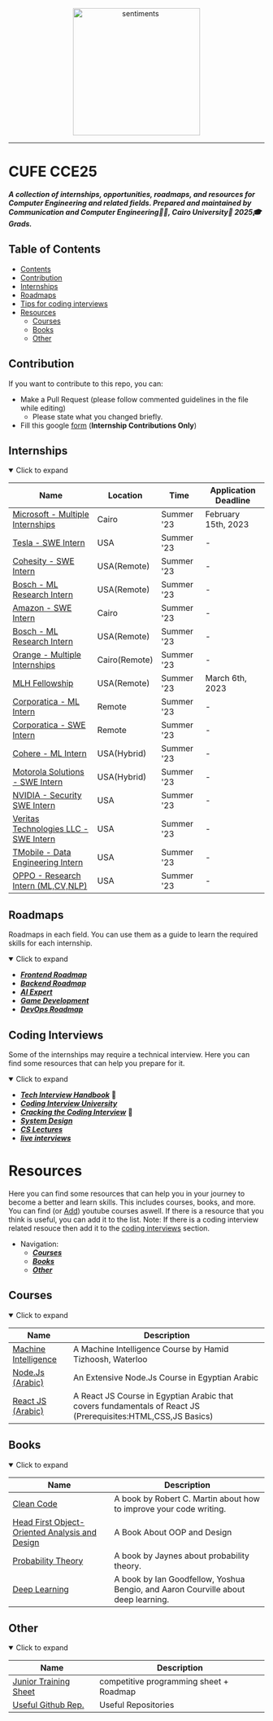 <p align="center">

  <img src="https://user-images.githubusercontent.com/62207434/213486989-bf1d7c01-ae7c-4ce7-936b-2fdf97e1dbbb.png" alt="sentiments" width="250"/>

</p>

<hr>

# CUFE CCE25
 ***A collection of internships, opportunities, roadmaps, and resources for Computer Engineering and related fields. Prepared and maintained by Communication and Computer Engineering👨‍💻, Cairo University🏫 2025🎓Grads.***


## Table of Contents
  - [Contents](#table-of-contents)
  - [Contribution](#contribution)
  - [Internships](#internships)
  - [Roadmaps](#roadmaps)
  - [Tips for coding interviews](#coding-interviews)
  - [Resources](#resources)
    - [Courses](#courses)
    - [Books](#books)
    - [Other](#other)

## Contribution
If you want to contribute to this repo, you can:
- Make a Pull Request (please follow commented guidelines in the file while editing)
  - Please state what you changed briefly.
- Fill this google [form](https://forms.gle/C4sXdiWQPtjGY13x6) (**Internship Contributions Only**)



## Internships

<details open>  <summary>Click to expand</summary>

<!-- Please follow the format below when adding an internship
Example below
Name: [Amazon - SWE Intern](link)
Location: USA add (Remote) if remote
Time: 15 Jun - 30 Aug OR Summer '23
Application Deadline: Add a date if available
 -->

<!-- ################################################################# -->
<!-- START OF TABLE -->

| Name  |  Location |  Time | Application Deadline |
|---|---|-------------|--|
|[Microsoft - Multiple Internships](https://www.facebook.com/100070528599116/posts/pfbid029X2vpxvLiK1p4Q1kQFy1hAQwWbmhQnawPo8K8xsEmYvwfddzXTnDcPsCYopAmikMl/?mibextid=Nif5oz)|Cairo|Summer '23|February 15th, 2023|
|[Tesla - SWE Intern](https://www.linkedin.com/jobs/view/3425567509/)|USA|Summer '23|-|
|[Cohesity - SWE Intern](https://www.linkedin.com/jobs/view/3426707073/)|USA(Remote)|Summer '23|-|
|[Bosch - ML Research Intern](https://www.linkedin.com/jobs/view/3429470351/)|USA(Remote)|Summer '23|-|
|[Amazon - SWE Intern](https://www.amazon.jobs/en/jobs/2273947/2023-software-dev-engineer-internship)|Cairo|Summer '23|-|  
|[Bosch - ML Research Intern](https://www.linkedin.com/jobs/view/3429470351/)|USA(Remote)|Summer '23|-| 
|[Orange - Multiple Internships](https://msurvey.orange.com/summerinternshipprogram?fbclid=IwAR2g-Dd12rpmZ9-_Icc6obEJkqaTcrIgljTIY5lsVQpU-0DiGpml31cfOp0)|Cairo(Remote)|Summer '23|-|
|[MLH Fellowship](https://fellowship.mlh.io/)|USA(Remote)|Summer '23|March 6th, 2023|
|[Corporatica - ML Intern](https://www.linkedin.com/feed/update/urn:li:activity:6942460499934482436/)|Remote|Summer '23|-|
|[Corporatica - SWE Intern](https://www.linkedin.com/posts/corporatica_corporatica-softwareabrdeveloperabrintern-activity-6907334151385567232-Up48/?fbclid=IwAR08pSXicd_N6pfsB-8bCzBLOX_YUqBoRu7qNtZ4n5HioYS9XtUaITR9YkM)|Remote|Summer '23|-|
|[Cohere - ML Intern](https://www.linkedin.com/jobs/view/3445138172)|USA(Hybrid)|Summer '23|-|
|[Motorola Solutions - SWE Intern](https://www.linkedin.com/jobs/view/3445301086)|USA(Hybrid)|Summer '23|-|
|[NVIDIA - Security SWE Intern](https://www.linkedin.com/jobs/view/3444392732)|USA|Summer '23|-|
|[Veritas Technologies LLC - SWE Intern](https://www.linkedin.com/jobs/view/3445301676)|USA|Summer '23|-|
|[TMobile - Data Engineering Intern](https://www.linkedin.com/jobs/view/3441870940)|USA|Summer '23|-|
|[OPPO - Research Intern (ML,CV,NLP)](https://www.linkedin.com/jobs/view/3433181415)|USA|Summer '23|-|


<!-- END OF TABLE -->
<!-- ################################################################# -->
</details>





## Roadmaps
Roadmaps in each field. You can use them as a guide to learn the required skills for each internship.  

<details open> <summary>Click to expand</summary>

<!-- Add with same format as below example:
[Frontend Roadmap](https://roadmap.sh/frontend) -->

<!-- ################################################################# -->
<!-- START OF LIST -->

- [***Frontend Roadmap***](https://roadmap.sh/frontend) 
- [***Backend Roadmap***](https://roadmap.sh/backend) 
- [***AI Expert***](https://github.com/AMAI-GmbH/AI-Expert-Roadmap)
- [***Game Development***](https://github.com/utilForever/game-developer-roadmap)
- [***DevOps Roadmap***](https://github.com/milanm/DevOps-Roadmap)


<!-- END OF List -->
<!-- ################################################################# -->
</details>




## Coding Interviews
Some of the internships may require a technical interview. Here you can find some resources that can help you prepare for it.

<details open><summary>Click to expand</summary>

<!-- Add with same format as below example:
[***Tech Interview Handbook***](https://github.com/yangshun/tech-interview-handbook) -->
<!-- You add emoji 📖 to the end of the link if it's a book. -->

<!-- ################################################################# -->
<!-- START OF LIST -->

- [***Tech Interview Handbook***](https://github.com/yangshun/tech-interview-handbook) 📖
- [***Coding Interview University***](https://github.com/jwasham/coding-interview-university)
- [***Cracking the Coding Interview***](https://github.com/Avinash987/Coding/blob/master/Cracking-the-Coding-Interview-6th-Edition-189-Programming-Questions-and-Solutions.pdf) 📖
- [***System Design***](https://github.com/InterviewReady/system-design-resources)
- [***CS Lectures***](https://github.com/Developer-Y/cs-video-courses)
- [***live interviews***](https://interviewing.io/)
  
<!-- END OF List -->
<!-- ################################################################# -->
</details>


# Resources
Here you can find some resources that can help you in your journey to become a better and learn skills. This includes courses, books, and more. You can find (or [Add](#contribution)) youtube courses aswell. If there is a resource that you think is useful, you can add it to the list. Note: If there is a coding interview related resouce then add it to the [coding interviews](#coding-interviews) section.

- Navigation:
  - [***Courses***](#courses)
  - [***Books***](#books)
  - [***Other***](#other)


##  Courses

<details open> <summary>Click to expand</summary>

<!-- Add with same format as below example:

|[Machine Intelligence](https://www.youtube.com/playlist?list=PLTWMfSykrrxfwhr-DdvX2Yzt8gNoILCFA)|A Machine Intelligence Course by Hamid Tizhoosh, Waterloo| -->
<!-- Please write a description for the course to help other people navigate through the list. -->

<!-- ################################################################# -->
<!-- START OF TABLE -->

| Name  |  Description |
|---|-------------|
|[Machine Intelligence](https://www.youtube.com/playlist?list=PLTWMfSykrrxfwhr-DdvX2Yzt8gNoILCFA)|A Machine Intelligence Course by Hamid Tizhoosh, Waterloo|
|[Node.Js (Arabic)](https://www.youtube.com/playlist?list=PLeWmXrh0047991IDIBFxKZlzURscnf3t8)|An Extensive Node.Js Course in Egyptian Arabic|
|[React JS (Arabic)](https://www.youtube.com/playlist?list=PLtFbQRDJ11kEjXWZmwkOV-vfXmrEEsuEW)|A React JS Course in Egyptian Arabic that covers fundamentals of React JS (Prerequisites:HTML,CSS,JS Basics)|

<!-- END OF TABLE -->
<!-- ################################################################# -->
</details>

## Books  

<details open><summary>Click to expand</summary>

<!-- ################################################################# -->
<!-- START OF TABLE -->

| Name  |  Description |
|---|-------------|
|[Clean Code](https://github.com/jnguyen095/clean-code/blob/master/Clean.Code.A.Handbook.of.Agile.Software.Craftsmanship.pdf)|A book by Robert C. Martin about how to improve your code writing.|
|[Head First Object-Oriented Analysis and Design](https://github.com/MarkPThomas/HeadFirst-OOAD/blob/master/Head%20First%20Object-Oriented%20Analysis%20and%20Design.pdf)|A Book About OOP and Design|  
|[Probability Theory](http://www.med.mcgill.ca/epidemiology/hanley/bios601/GaussianModel/JaynesProbabilityTheory.pdf)|A book by Jaynes about probability theory.|
|[Deep Learning](https://github.com/janishar/mit-deep-learning-book-pdf/blob/master/complete-book-pdf/deeplearningbook.pdf)|A book by Ian Goodfellow, Yoshua Bengio, and Aaron Courville about deep learning.|

<!-- END OF TABLE -->
<!-- ################################################################# -->
</details>

## Other  

<details open> <summary>Click to expand</summary>

<!-- ################################################################# -->
<!-- START OF TABLE -->

| Name  |  Description |
|---|-------------|
|[Junior Training Sheet](https://docs.google.com/spreadsheets/d/1iJZWP2nS_OB3kCTjq8L6TrJJ4o-5lhxDOyTaocSYc-k/edit#gid=1160016643&range=B250)|competitive programming sheet + Roadmap|
|[Useful Github Rep.](https://aatmaj-zephyr.github.io/A-collection-of-useful-repositories/)|Useful Repositories|

<!-- END OF TABLE -->
<!-- ################################################################# -->
</details>
